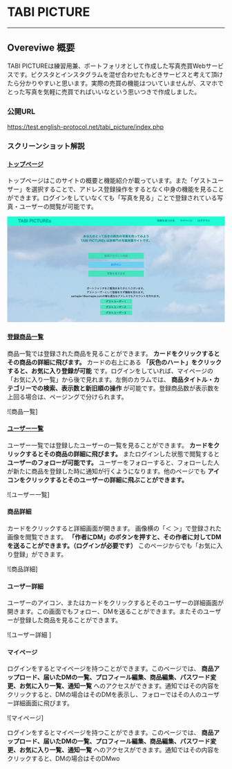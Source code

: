 # TABI PICTURE
---

## Overeviwe 概要
TABI PICTUREは練習用兼、ポートフォリオとして作成した写真売買Webサービスです。ピクスタとインスタグラムを混ぜ合わせたもどきサービスと考えて頂けたら分かりやすいと思います。実際の売買の機能はついていませんが、スマホでとった写真を気軽に売買でればいいなという思いつきで作成しました。

### 公開URL
https://test.english-protocol.net/tabi_picture/index.php

### スクリーンショット解説

#### [トップページ](https://test.english-protocol.net/tabi_picture/index.php)

トップページはこのサイトの概要と機能紹介が載っています。また「ゲストユーザー」を選択することで、アドレス登録操作をするとなく中身の機能を見ることができます。ログインをしていなくても「写真を見る」ことで登録されている写真・ユーザーの閲覧が可能です。


![トップページ](https://github.com/junjiIshii/readmeImg/blob/master/indexPage.png)

#### [登録商品一覧](https://test.english-protocol.net/tabi_picture/products_list.php)
商品一覧では登録された商品を見ることができます。 __カードをクリックするとその商品の詳細に飛びます。__ カードの右上にある __「灰色のハート」をクリックすると、お気に入り登録が可能__ です。ログインをしていれば、マイページの「お気に入り一覧」から後で見れます。左側のカラムでは、 __商品タイトル・カテゴリーでの検索、表示数と新旧順の操作__ が可能です。登録商品数が表示数を上回る場合は、ページングで分けられます。

![商品一覧]

#### [ユーザー一覧](https://test.english-protocol.net/tabi_picture/users_list.php)
ユーザー一覧では登録したユーザーの一覧を見ることができます。 __カードをクリックするとその商品の詳細に飛びます。__ またログインした状態で閲覧すると __ユーザーのフォローが可能です。__ ユーザーをフォローすると、フォローした人が新たに商品を登録した時に通知が行くようになります。他のページでも __アイコンをクリックするとそのユーザーの詳細に飛ぶことができます。__

![ユーザー一覧]


#### 商品詳細
カードをクリックすると詳細画面が開きます。 画像横の「＜ ＞」で登録された画像を閲覧できます。 __「作者にDM」のボタンを押すと、その作者に対してDMを送ることができます。（ログインが必要です）__ このページからでも「お気に入り登録」ができます。

![商品詳細]


#### ユーザー詳細 
ユーザーのアイコン、またはカードをクリックするとそのユーザーの詳細画面が開きます。この画面でもフォロー、DMを送ることができます。またそのユーザーが登録した商品を見ることができます。

![ユーザー詳細 ]


#### マイページ
ログインをするとマイページを持つことができます。このページでは、 __商品アップロード、届いたDMの一覧、プロフィール編集、商品編集、パスワード変更、お気に入り一覧、通知一覧__ へのアクセスができます。通知ではその内容をクリックすると、DMの場合はそのDMを表示し、フォローではその人のユーザー詳細画面に飛びます。

![マイページ]




ログインをするとマイページを持つことができます。このページでは、 __商品アップロード、届いたDMの一覧、プロフィール編集、商品編集、パスワード変更、お気に入り一覧、通知一覧__ へのアクセスができます。通知ではその内容をクリックすると、DMの場合はそのDMwo
